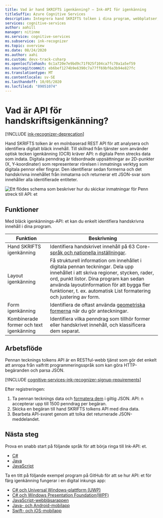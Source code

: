 ```yaml
---
title: Vad är hand SKRIFTS igenkänning? – Ink-API för igenkänning
titleSuffix: Azure Cognitive Services
description: Integrera hand SKRIFTS tolken i dina program, webbplatser, verktyg och andra lösningar för att tillåta att Penn data identifieras och används som indata.
services: cognitive-services
author: aahill
manager: nitinme
ms.service: cognitive-services
ms.subservice: ink-recognizer
ms.topic: overview
ms.date: 08/24/2020
ms.author: aahi
ms.custom: devx-track-csharp
ms.openlocfilehash: 6c1a720e7e9bd9c71f925f104ca7fc70a1a5ef59
ms.sourcegitcommit: eb6bef1274b9e6390c7a77ff69bf6a3b94e827fc
ms.translationtype: MT
ms.contentlocale: sv-SE
ms.lasthandoff: 10/05/2020
ms.locfileid: "89051074"
---
```

# <a name="what-is-the-ink-recognizer-api"></a>Vad är API för handskriftsigenkänning?

[!INCLUDE [ink-recognizer-deprecation](includes/deprecation-note.md)]

Hand SKRIFTS tolken är en molnbaserad REST API för att analysera och identifiera digitalt bläck innehåll. Till skillnad från tjänster som använder optisk tecken igenkänning (OCR) kräver API: n digitala Penn strecks data som indata. Digitala penndrag är tidsordnade uppsättningar av 2D-punkter (X, Y-koordinater) som representerar rörelsen i inmatnings verktyg som digitala pennor eller fingrar. Den identifierar sedan formerna och det handskrivna innehållet från inmatarna och returnerar ett JSON-svar som innehåller alla identifierade entiteter.

![Ett flödes schema som beskriver hur du skickar inmatningar för Penn streck till API: et](media/ink-recognizer-pen-graph.svg)

## <a name="features"></a>Funktioner

Med bläck igenkännings-API: et kan du enkelt identifiera handskrivna innehåll i dina program. 

|Funktion  |Beskrivning  |
|---------|---------|
| Hand SKRIFTS igenkänning | Identifiera handskrivet innehåll på 63 Core- [språk och nationella inställningar](language-support.md). | 
| Layout igenkänning | Få strukturell information om innehållet i digitala pennan teckningar. Dela upp innehållet i att skriva regioner, stycken, rader, ord, punkt listor. Dina program kan sedan använda layoutinformation för att bygga fler funktioner, t. ex. automatisk List formatering och justering av form. |
| Form igenkänning | Identifiera de oftast använda [geometriska formerna](concepts/send-ink-data.md#shapes-recognized-by-the-ink-recognizer-api) när du gör anteckningar. |
| Kombinerade former och text igenkänning | Identifiera vilka penndrag som tillhör former eller handskrivet innehåll, och klassificera dem separat.|

## <a name="workflow"></a>Arbetsflöde

Pennan tecknings tolkens API är en RESTful-webb tjänst som gör det enkelt att anropa från valfritt programmeringsspråk som kan göra HTTP-begäranden och parsa JSON.

[!INCLUDE [cognitive-services-ink-recognizer-signup-requirements](../../../includes/cognitive-services-ink-recognizer-signup-requirements.md)]

Efter registreringen:

1. Ta pennan tecknings data och [formatera dem](concepts/send-ink-data.md#sending-ink-data) i giltig JSON. API: n accepterar upp till 1500 penndrag per begäran. 
1. Skicka en begäran till hand SKRIFTS tolkens API med dina data.
1. Bearbeta API-svaret genom att tolka det returnerade JSON-meddelandet.

## <a name="next-steps"></a>Nästa steg

Prova en snabb start på följande språk för att börja ringa till Ink-API: et.
* [C#](quickstarts/csharp.md)
* [Java](quickstarts/java.md)
* [JavaScript](quickstarts/javascript.md)

Ta en titt på följande exempel program på GitHub för att se hur API: et för färg igenkänning fungerar i en digital inkungs app:
* [C# och Universal Windows-plattform (UWP)](https://go.microsoft.com/fwlink/?linkid=2089803)  
* [C# och Windows Presentation Foundation(WPF)](https://go.microsoft.com/fwlink/?linkid=2089804)
* [JavaScript-webbläsarappen](https://go.microsoft.com/fwlink/?linkid=2089908)       
* [Java- och Android-mobilapp](https://go.microsoft.com/fwlink/?linkid=2089906)
* [Swift- och iOS-mobilapp](https://go.microsoft.com/fwlink/?linkid=2089805)

